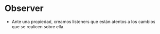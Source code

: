 # Observer

- Ante una propiedad, creamos listeners que están atentos a los cambios que se realicen sobre ella.